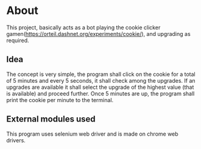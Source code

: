 # About
This project, basically acts as a bot playing the cookie clicker gamen(https://orteil.dashnet.org/experiments/cookie/), and upgrading as required.

## Idea
The concept is very simple, the program shall click on the cookie for a total of 5 minutes and every 5 seconds, it shall check among the upgrades. 
If an upgrades are available it shall select the upgrade of the highest value (that is available) and proceed further.
Once 5 minutes are up, the program shall print the cookie per minute to the terminal. 

## External modules used
This program uses selenium web driver and is made on chrome web drivers.